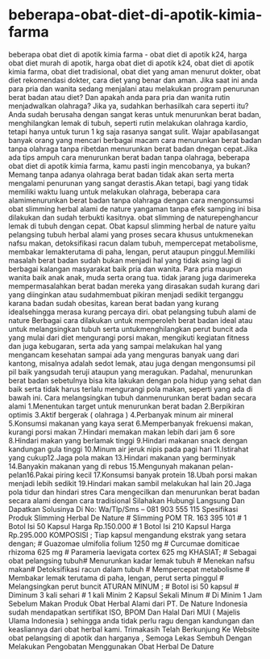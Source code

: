 # beberapa-obat-diet-di-apotik-kimia-farma
beberapa obat diet di apotik kimia farma - obat diet di apotik k24, harga obat diet murah di apotik, harga obat diet di apotik k24, obat diet di apotik kimia farma, obat diet tradisional, obat diet yang aman menurut dokter, obat diet rekomendasi dokter, cara diet yang benar dan aman.  Jika saat ini anda para pria dan wanita sedang menjalani atau melakukan program penurunan berat badan atau diet? Dan apakah anda para pria dan wanita rutin menjadwalkan olahraga? Jika ya, sudahkan berhasilkah cara seperti itu?   Anda sudah berusaha dengan sangat keras untuk menurunkan berat badan, menghilangkan lemak di tubuh,    seperti rutin melakukan olahraga kardio, tetapi hanya untuk turun 1 kg saja rasanya sangat sulit. Wajar apabilasangat banyak orang yang mencari berbagai macam cara menurunkan berat badan tanpa olahraga tanpa ribetdan menurunkan berat badan dnegan cepat.Jika ada tips ampuh cara menurunkan berat badan tanpa olahraga, beberapa obat diet di apotik kimia farma, kamu pasti ingin mencobanya, ya bukan? Memang tanpa adanya olahraga berat badan tidak akan serta merta mengalami penurunan yang sangat derastis.Akan tetapi, bagi yang tidak memiliki waktu luang untuk melakukan olahraga, beberapa cara alamimenurunkan berat badan tanpa olahraga dengan cara mengonsumsi obat slimming herbal alami de nature yangaman tanpa efek samping ini bisa dilakukan dan sudah terbukti kasitnya. obat slimming de naturepenghancur lemak di tubuh dengan cepat.   Obat kapsul slimming herbal de nature yaitu pelangsing tubuh herbal alami yang proses secara khusus untukmenekan nafsu makan, detoksifikasi racun dalam tubuh, mempercepat metabolisme, membakar lemakterutama di paha, lengan, perut ataupun pinggul.Memiliki masalah berat badan sudah bukan menjadi hal yang tidak asing lagi di berbagai kalangan masyarakat baik pria dan wanita. Para pria maupun wanita baik anak anak, muda serta orang tua. tidak jarang juga darimereka mempermasalahkan berat badan mereka yang dirasakan sudah kurang dari yang diinginkan atau sudahmembuat pikiran menjadi sedikit terganggu karana badan sudah obesitas, karean berat badan yang kurang idealsehingga merasa kurang percaya diri. obat pelangsing tubuh alami de nature    Berbagai cara dilakukan untuk memperoleh berat badan ideal atau untuk melangsingkan tubuh serta untukmenghilangkan perut buncit ada yang mulai dari diet mengurangi porsi makan, mengikuti kegiatan fitness dan juga kebugaran, serta ada yang sampai melakukan hal yang mengancam kesehatan sampai ada yang menguras banyak uang dari kantong, misalnya adalah sedot lemak, atau juga dengan mengonsumsi pil pil baik yangsudah teruji ataupun yang meragukan. Padahal, menurunkan berat badan sebetulnya bisa kita lakukan dengan pola hidup yang sehat dan baik serta tidak harus terlalu mengurangi pola makan, seperti yang ada di bawah ini.   Cara melangsingkan tubuh danmenurunkan berat badan secara alami   1.Menentukan target untuk menurunkan berat badan 2.Berpikiran optimis 3.Aktif bergerak ( olahraga ) 4.Perbanyak minum air mineral 5.Konsumsi makanan yang kaya serat 6.Memperbanyak frekuensi makan, kurangi porsi makan 7.Hindari memakan makan lebih dari jam 6 sore 8.Hindari makan yang berlamak tinggi 9.Hindari makanan snack dengan kandungan gula tinggi 10.Minum air jeruk nipis pada pagi hari 11.Istirahat yang cukup12.Jaga pola makan 13.Hindari makanan yang berminyak 14.Banyakin makanan yang di rebus 15.Mengunyah makanan pelan-pelan16.Pakai piring kecil 17.Konsumsi banyak protein 18.Ubah porsi makan menjadi lebih sedikit 19.Hindari makan sambil melakukan hal lain 20.Jaga pola tidur dan hindari stres    Cara mengecilkan dan menurunkan berat badan secara alami dengan cara tradisional  Silahakan Hubungi Langsung Dan Dapatkan Solusinya Di No: Wa/Tlp/Sms  – 081 903 555 115    Spesifikasi Produk Slimming Herbal De Nature   # Slimming POM TR. 163 395 101 # 1 Botol Isi 50 Kapsul Harga Rp.150.000 # 1 Botol Isi 210 Kapsul Harga Rp.295.000    KOMPOSISI ;   Tiap kapsul mengandung ekstrak yang setara dengan; # Guazomae ulmifolia folium 1250 mg # Curcumae domiticae rhizoma 625 mg # Parameria laevigata cortex 625 mg   KHASIAT; # Sebagai obat pelangsing tubuh# Menurunkan kadar lemak tubuh # Menekan nafsu makan# Detoksifikasi racun dalam tubuh # Mempercepat metabolisme # Membakar lemak terutama di paha, lengan, perut serta pinggul # Melangsingkan perut buncit  ATURAN MINUM ; # Botol isi 50 kapsul # Diminum 3 kali sehari # 1 kali Minim 2 Kapsul Sekali Minum # Di Minim 1 Jam Sebelum Makan    Produk Obat Herbal Alami dari PT. De Nature Indonesia sudah mendapatkan sertifikat ISO, BPOM Dan Halal Dari MUI ( Majelis Ulama Indonesia ) sehingga anda tidak perlu ragu dengan kandungan dan keasliannya dari obat herbal kami.  Trimakasih Telah Berkunjung Ke Website obat pelangsing di apotik dan harganya , Semoga Lekas Sembuh Dengan Melakukan Pengobatan Menggunakan Obat Herbal De Dature
